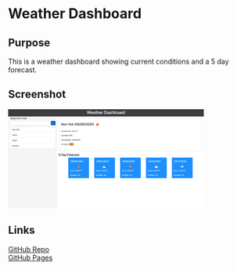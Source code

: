 # Weather Dashboard

## Purpose
This is a weather dashboard showing current conditions and a 5 day forecast.

## Screenshot
<img src="./assets/images/screenshot.jpg" width="400px;">

## Links
[GitHub Repo](https://github.com/apklopfenstein/weather-dashboard) <br>
[GitHub Pages](https://apklopfenstein.github.io/weather-dashboard/)